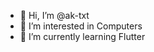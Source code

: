 - 👋 Hi, I’m @ak-txt
- 👀 I’m interested in Computers
- 🌱 I’m currently learning Flutter


<!---
ak-txt/ak-txt is a ✨ special ✨ repository because its `README.md` (this file) appears on your GitHub profile.
You can click the Preview link to take a look at your changes.
--->
